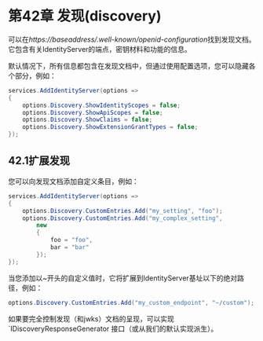 # 第42章 发现(discovery)
可以在*https://baseaddress/.well-known/openid-configuration*找到发现文档。它包含有关IdentityServer的端点，密钥材料和功能的信息。

默认情况下，所有信息都包含在发现文档中，但通过使用配置选项，您可以隐藏各个部分，例如：

``` C#
services.AddIdentityServer(options =>
{
    options.Discovery.ShowIdentityScopes = false;
    options.Discovery.ShowApiScopes = false;
    options.Discovery.ShowClaims = false;
    options.Discovery.ShowExtensionGrantTypes = false;
});
```  

## 42.1扩展发现
您可以向发现文档添加自定义条目，例如：

``` C#
services.AddIdentityServer(options =>
{
    options.Discovery.CustomEntries.Add("my_setting", "foo");
    options.Discovery.CustomEntries.Add("my_complex_setting",
        new
        {
            foo = "foo",
            bar = "bar"
        });
});
```   

当您添加以~开头的自定义值时，它将扩展到IdentityServer基址以下的绝对路径，例如：

``` C#
options.Discovery.CustomEntries.Add("my_custom_endpoint", "~/custom");
```   

如果要完全控制发现（和jwks）文档的呈现，可以实现`IDiscoveryResponseGenerator 接口（或从我们的默认实现派生）。